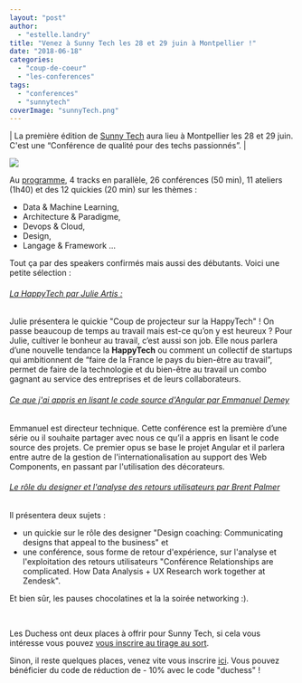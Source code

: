 ```yaml
---
layout: "post"
author: 
  - "estelle.landry"
title: "Venez à Sunny Tech les 28 et 29 juin à Montpellier !"
date: "2018-06-18"
categories: 
  - "coup-de-coeur"
  - "les-conferences"
tags: 
  - "conferences"
  - "sunnytech"
coverImage: "sunnyTech.png"
---
```


| La première édition de [Sunny Tech](https://sunny-tech.io/) aura lieu à Montpellier les 28 et 29 juin. C'est une “Conférence de qualité pour des techs passionnés”. |

[![](/assets/2018/06/2018-06-18-venez-a-sunny-tech-les-28-et-29-juin-a-montpellier/sunnyTech-300x267.png)](http://www.duchess-france.org/wp-content/uploads/2018/05/sunnyTech.png)

Au [programme](https://sunny-tech.io/schedule/day1), 4 tracks en parallèle, 26 conférences (50 min), 11 ateliers (1h40) et des 12 quickies (20 min) sur les thèmes :

- Data & Machine Learning,
- Architecture & Paradigme,
- Devops & Cloud,
- Design,
- Langage & Framework …

Tout ça par des speakers confirmés mais aussi des débutants. Voici une petite sélection :

###### [La HappyTech par Julie Artis :](https://sunny-tech.io/speakers/3947/)

Julie présentera le quickie "Coup de projecteur sur la HappyTech" ! On passe beaucoup de temps au travail mais est-ce qu’on y est heureux ? Pour Julie, cultiver le bonheur au travail, c’est aussi son job. Elle nous parlera d’une nouvelle tendance la **HappyTech** ou comment un collectif de startups qui ambitionnent de “faire de la France le pays du bien-être au travail”, permet de faire de la technologie et du bien-être au travail un combo gagnant au service des entreprises et de leurs collaborateurs.

###### [Ce que j'ai appris en lisant le code source d'Angular par Emmanuel Demey](https://sunny-tech.io/speakers/227/)

Emmanuel est directeur technique. Cette conférence est la première d’une série ou il souhaite partager avec nous ce qu’il a appris en lisant le code source des projets. Ce premier opus se base le projet Angular et il parlera entre autre de la gestion de l'internationalisation au support des Web Components, en passant par l'utilisation des décorateurs.

###### [Le rôle du designer et l'analyse des retours utilisateurs par Brent Palmer](https://sunny-tech.io/speakers/3833)

Il présentera deux sujets :

- un quickie sur le rôle des designer "Design coaching: Communicating designs that appeal to the business" et
- une conférence, sous forme de retour d'expérience, sur l'analyse et l'exploitation des retours utilisateurs "Conférence Relationships are complicated. How Data Analysis + UX Research work together at Zendesk".

Et bien sûr, les pauses chocolatines et la la soirée networking :).

 

Les Duchess ont deux places à offrir pour Sunny Tech, si cela vous intéresse vous pouvez [vous inscrire au tirage au sort](https://docs.google.com/forms/d/e/1FAIpQLSer32ScEfCcavkiozyEbeNyW6kxgtmEBJB_31CFZhLWPYdKwg/viewform).

Sinon, il reste quelques places, venez vite vous inscrire [ici](https://www.billetweb.fr/sunny-tech-2018). Vous pouvez bénéficier du code de réduction de - 10% avec le code "duchess" !
